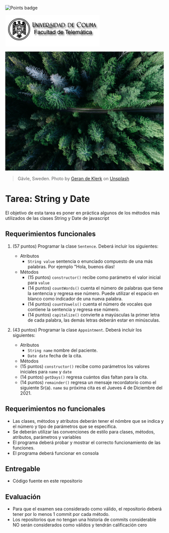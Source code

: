 ![Points badge](../../blob/badges/.github/badges/points.svg)

![Logo UCOL](img/ucol-logo.jpg)

![Portada](img/cover.jpg)
>Gävle, Sweden.
<span>Photo by <a href="https://unsplash.com/@gerandeklerk?utm_source=unsplash&amp;utm_medium=referral&amp;utm_content=creditCopyText">Geran de Klerk</a> on <a href="https://unsplash.com/s/photos/nature?utm_source=unsplash&amp;utm_medium=referral&amp;utm_content=creditCopyText">Unsplash</a></span>

# Tarea: String y Date
El objetivo de esta tarea es poner en práctica algunos de los métodos más utilizados de las clases String y Date de javascript
## Requerimientos funcionales

1. (57 puntos) Programar la clase `Sentence`.  Deberá incluir los siguientes:
     - Atributos
       - `String value` sentencia o enunciado compuesto de una más palabras. Por ejemplo "Hola, buenos días!
     - Métodos
       - (15 puntos) `constructor()` recibe como parámetro el valor inicial para `value`
       - (14 puntos) `countWords()` cuenta el número de palabras que tiene la sentencia y regresa ese número. Puede utilizar el espacio en blanco como indicador de una nueva palabra.
       - (14 puntos) `countVowels()` cuenta el número de vocales que contiene la sentencia y regresa ese número.
       - (14 puntos) `capitalize()` convierte a mayúsculas la primer letra de cada palabra, las demás letras deberán estar en minúsculas.

2. (43 puntos) Programar la clase `Appointment`. Deberá incluir los siguientes:
   - Atributos
     - `String name` nombre del paciente.
     - `Date date` fecha de la cita.
   - Métodos
   - (15 puntos) `constructor()` recibe como parámetros los valores iniciales para `name` y `date` 
   - (14 puntos) `getDays()` regresa cuántos días faltan para la cita.
   - (14 puntos) `remainder()` regresa un mensaje recordatorio como el siguiente Sr(a). `name` su próxima cita es el Jueves 4 de Diciembre del 2021.
  
## Requerimientos no funcionales

- Las clases, métodos y atributos deberán tener el nómbre que se indica y el número y tipo de parámetros que se especifica.
- Se deberán utilizar las convenciones de estilo para clases, métodos, atributos, parámetros y variables
- El programa deberá probar y mostrar el correcto funcionamiento de las funciones.
- El programa deberá funcionar en consola

## Entregable

- Código fuente en este repositorio
  
## Evaluación

- Para que el examen sea considerado como válido, el repositorio deberá tener por lo menos 1 commit por cada método.
- Los repositorios que no tengan una historia de commits considerable NO serán considerados como válidos y tendrán calificación cero
